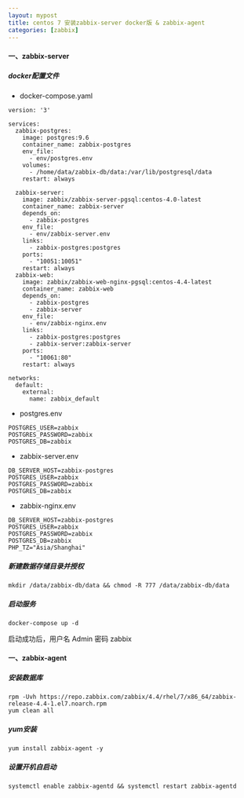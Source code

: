 ```yaml
---
layout: mypost
title: centos 7 安装zabbix-server docker版 & zabbix-agent
categories: [zabbix]
---
```


#### 一、zabbix-server

##### docker配置文件

- docker-compose.yaml

```
version: '3'

services:
  zabbix-postgres:
    image: postgres:9.6
    container_name: zabbix-postgres
    env_file:
      - env/postgres.env
    volumes:
      - /home/data/zabbix-db/data:/var/lib/postgresql/data
    restart: always

  zabbix-server:
    image: zabbix/zabbix-server-pgsql:centos-4.0-latest
    container_name: zabbix-server
    depends_on:
      - zabbix-postgres
    env_file:
      - env/zabbix-server.env
    links:
      - zabbix-postgres:postgres
    ports:
      - "10051:10051"
    restart: always
  zabbix-web:
    image: zabbix/zabbix-web-nginx-pgsql:centos-4.4-latest
    container_name: zabbix-web
    depends_on:
      - zabbix-postgres
      - zabbix-server
    env_file:
      - env/zabbix-nginx.env
    links:
      - zabbix-postgres:postgres
      - zabbix-server:zabbix-server
    ports:
      - "10061:80"
    restart: always

networks:
  default:
    external:
      name: zabbix_default
```

- postgres.env

```
POSTGRES_USER=zabbix
POSTGRES_PASSWORD=zabbix
POSTGRES_DB=zabbix
```

- zabbix-server.env

```
DB_SERVER_HOST=zabbix-postgres
POSTGRES_USER=zabbix
POSTGRES_PASSWORD=zabbix
POSTGRES_DB=zabbix
```

- zabbix-nginx.env

```
DB_SERVER_HOST=zabbix-postgres
POSTGRES_USER=zabbix
POSTGRES_PASSWORD=zabbix
POSTGRES_DB=zabbix
PHP_TZ="Asia/Shanghai"
```

##### 新建数据存储目录并授权

```
mkdir /data/zabbix-db/data && chmod -R 777 /data/zabbix-db/data
```

##### 启动服务

```
docker-compose up -d
```

启动成功后，用户名 Admin 密码 zabbix


#### 一、zabbix-agent

##### 安装数据库

```
rpm -Uvh https://repo.zabbix.com/zabbix/4.4/rhel/7/x86_64/zabbix-release-4.4-1.el7.noarch.rpm
yum clean all
```

##### yum安装

```
yum install zabbix-agent -y
```


##### 设置开机自启动

```
systemctl enable zabbix-agentd && systemctl restart zabbix-agentd
```



